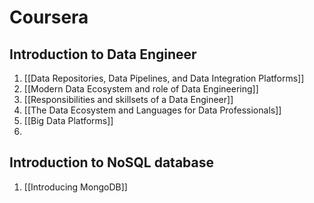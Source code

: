 # Coursera
## Introduction to Data Engineer
1. [[Data Repositories, Data Pipelines, and Data Integration Platforms]]
2. [[Modern Data Ecosystem and role of Data Engineering]]
3. [[Responsibilities and skillsets of a Data Engineer]]
4. [[The Data Ecosystem and Languages for Data Professionals]]
5. [[Big Data Platforms]]
6. 
## Introduction to NoSQL database
1. [[Introducing MongoDB]]

